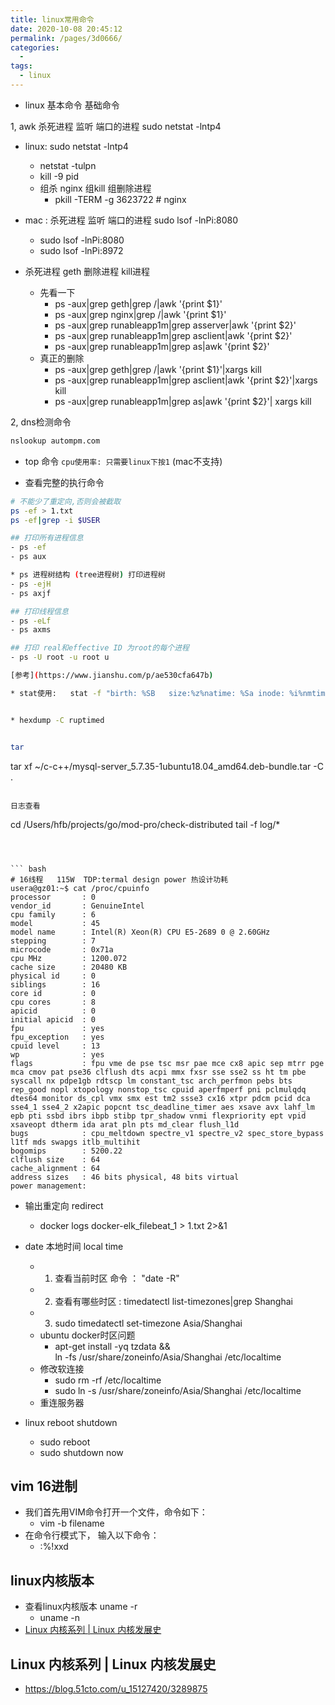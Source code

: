 ```yaml
---
title: linux常用命令
date: 2020-10-08 20:45:12
permalink: /pages/3d0666/
categories:
  -
tags:
  - linux
---
```



* linux 基本命令 基础命令

1, awk  杀死进程 监听 端口的进程  sudo  netstat -lntp4
  * linux:  sudo  netstat -lntp4
    * netstat -tulpn
    * kill -9 pid
    * 组杀 nginx  组kill  组删除进程
      * pkill -TERM -g 3623722   # nginx
  * mac :  杀死进程 监听 端口的进程 sudo lsof -lnPi:8080 
    * sudo lsof -lnPi:8080
    * sudo lsof -lnPi:8972


* 杀死进程 geth 删除进程 kill进程
  * 先看一下
    * ps -aux|grep geth|grep /|awk '{print $1}'
    * ps -aux|grep nginx|grep /|awk '{print $1}'
    * ps -aux|grep runableapp1m|grep asserver|awk '{print $2}'
    * ps -aux|grep runableapp1m|grep asclient|awk '{print $2}'
    * ps -aux|grep runableapp1m|grep as|awk '{print $2}'
  * 真正的删除
    * ps -aux|grep geth|grep /|awk '{print $1}'|xargs kill
    * ps -aux|grep runableapp1m|grep asclient|awk '{print $2}'|xargs kill
    * ps -aux|grep runableapp1m|grep as|awk '{print $2}'| xargs kill


2, dns检测命令
``` bash
nslookup autompm.com   
```

* top 命令  `cpu使用率: 只需要linux下按1` (mac不支持)


* 查看完整的执行命令
``` bash
# 不能少了重定向,否则会被截取
ps -ef > 1.txt
ps -ef|grep -i $USER

## 打印所有进程信息
- ps -ef
- ps aux

* ps 进程树结构 (tree进程树) 打印进程树
- ps -ejH
- ps axjf

## 打印线程信息
- ps -eLf
- ps axms

## 打印 real和effective ID 为root的每个进程
- ps -U root -u root u

[参考](https://www.jianshu.com/p/ae530cfa647b)

* stat使用:   stat -f "birth: %SB   size:%z%natime: %Sa inode: %i%nmtime: %Sm%nctime: %Sc%n" 2.txt 


* hexdump -C ruptimed


tar
```
tar xf ~/c-c++/mysql-server_5.7.35-1ubuntu18.04_amd64.deb-bundle.tar -C .
```

日志查看
```
cd /Users/hfb/projects/go/mod-pro/check-distributed
tail -f log/*
```



``` bash
# 16线程   115W  TDP:termal design power 热设计功耗 
usera@gz01:~$ cat /proc/cpuinfo 
processor       : 0
vendor_id       : GenuineIntel
cpu family      : 6
model           : 45
model name      : Intel(R) Xeon(R) CPU E5-2689 0 @ 2.60GHz
stepping        : 7
microcode       : 0x71a
cpu MHz         : 1200.072
cache size      : 20480 KB
physical id     : 0
siblings        : 16
core id         : 0
cpu cores       : 8
apicid          : 0
initial apicid  : 0
fpu             : yes
fpu_exception   : yes
cpuid level     : 13
wp              : yes
flags           : fpu vme de pse tsc msr pae mce cx8 apic sep mtrr pge mca cmov pat pse36 clflush dts acpi mmx fxsr sse sse2 ss ht tm pbe syscall nx pdpe1gb rdtscp lm constant_tsc arch_perfmon pebs bts rep_good nopl xtopology nonstop_tsc cpuid aperfmperf pni pclmulqdq dtes64 monitor ds_cpl vmx smx est tm2 ssse3 cx16 xtpr pdcm pcid dca sse4_1 sse4_2 x2apic popcnt tsc_deadline_timer aes xsave avx lahf_lm epb pti ssbd ibrs ibpb stibp tpr_shadow vnmi flexpriority ept vpid xsaveopt dtherm ida arat pln pts md_clear flush_l1d
bugs            : cpu_meltdown spectre_v1 spectre_v2 spec_store_bypass l1tf mds swapgs itlb_multihit
bogomips        : 5200.22
clflush size    : 64
cache_alignment : 64
address sizes   : 46 bits physical, 48 bits virtual
power management:
```


* 输出重定向 redirect 
  *  docker logs docker-elk_filebeat_1 > 1.txt 2>&1

* date 本地时间 local time
  * 1. 查看当前时区 命令 ： "date -R"
  * 2. 查看有哪些时区  :  timedatectl list-timezones|grep Shanghai
  * 3. sudo timedatectl set-timezone Asia/Shanghai
  * ubuntu docker时区问题
    * apt-get install -yq tzdata && \
    ln -fs /usr/share/zoneinfo/Asia/Shanghai /etc/localtime
  * 修改软连接
    * sudo rm -rf /etc/localtime
    * sudo ln -s /usr/share/zoneinfo/Asia/Shanghai /etc/localtime
  * 重连服务器

* linux reboot shutdown
  * sudo reboot
  * sudo shutdown now 

## vim 16进制
  * 我们首先用VIM命令打开一个文件，命令如下：
    * vim -b filename
  * 在命令行模式下， 输入以下命令：
    * :%!xxd



## linux内核版本
- 查看linux内核版本  uname -r
  - uname -n
- [Linux 内核系列 | Linux 内核发展史](https://blog.51cto.com/u_15127420/3289875)


## Linux 内核系列 | Linux 内核发展史 
- https://blog.51cto.com/u_15127420/3289875


